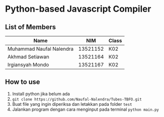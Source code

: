 # Python-based Javascript Compiler

## List of Members

| Name                            | NIM      | Class |
| ------------------------------- | -------- | ----- |
| Muhammad Naufal Nalendra        | 13521152 | K02   |
| Akhmad Setiawan                 | 13521164 | K02   |
| Irgiansyah Mondo                | 13521167 | K02   |

## How to use

1. Install python jika belum ada
2. `git clone https://github.com/Naufal-Nalendra/Tubes-TBFO.git`
3. Buat file yang ingin diperiksa dan letakkan pada folder `test`
4. Jalankan program dengan cara menginput pada terminal `python main.py`
